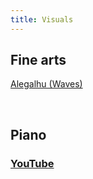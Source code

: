 ```yaml
---
title: Visuals
---
```


## Fine arts

[Alegalhu (Waves)](https://karthikeshwar1.github.io/visuals/Alegalhu)

<br>

## Piano

### [YouTube](https://youtu.be/mKXbv7VfpgI?si=pBoSJVqew_GdKIdq)


<br>
